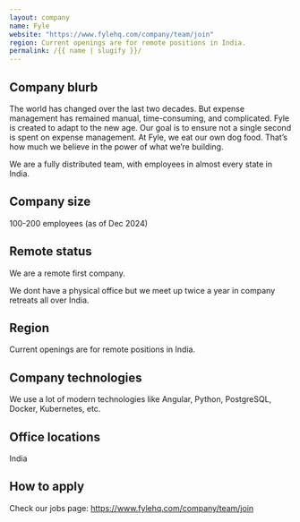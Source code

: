 ```yaml
---
layout: company
name: Fyle
website: "https://www.fylehq.com/company/team/join"
region: Current openings are for remote positions in India.
permalink: /{{ name | slugify }}/
---
```


## Company blurb

The world has changed over the last two decades. But expense management has remained manual,
time-consuming, and complicated. Fyle is created to adapt to the new age. Our goal is to ensure not a single
second is spent on expense management. At Fyle, we eat our own dog food. That’s how much we believe in the
power of what we’re building.

We are a fully distributed team, with employees in almost every state in India.

## Company size

100-200 employees (as of Dec 2024)

## Remote status

We are a remote first company. 

We dont have a physical office but we meet up twice a year in company retreats all over India.

## Region

Current openings are for remote positions in India.

## Company technologies

We use a lot of modern technologies like Angular, Python, PostgreSQL, Docker, Kubernetes, etc.

## Office locations

India

## How to apply

Check our jobs page: https://www.fylehq.com/company/team/join